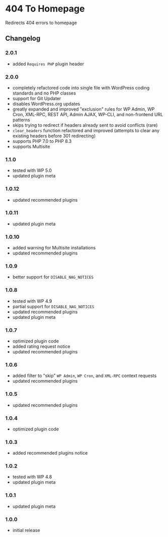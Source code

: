 # 404 To Homepage

Redirects 404 errors to homepage

## Changelog

### 2.0.1
- added `Requires PHP` plugin header

### 2.0.0
- completely refactored code into single file with WordPress coding standards and no PHP classes
- support for Git Updater
- disables WordPress.org updates
- greatly expanded and improved "exclusion" rules for WP Admin, WP Cron, XML-RPC, REST API, Admin AJAX, WP-CLI, and non-frontend URL patterns
- skips trying to redirect if headers already sent to avoid conflicts (rare)
- `clear_headers` function refactored and improved (attempts to clear any existing headers before 301 redirecting)
- supports PHP 7.0 to PHP 8.3
- supports Multisite

### 1.1.0
- tested with WP 5.0
- updated plugin meta

### 1.0.12
- updated recommended plugins

### 1.0.11
- updated plugin meta

### 1.0.10
- added warning for Multisite installations
- updated recommended plugins

### 1.0.9
- better support for `DISABLE_NAG_NOTICES`

### 1.0.8
- tested with WP 4.9
- partial support for `DISABLE_NAG_NOTICES`
- updated recommended plugins
- updated plugin meta

### 1.0.7
- optimized plugin code
- added rating request notice
- updated recommended plugins

### 1.0.6
- added filter to "skip" `WP Admin`, `WP Cron`, and `XML-RPC` context requests
- updated recommended plugins

### 1.0.5
- updated recommended plugins

### 1.0.4
- optimized plugin code

### 1.0.3
- added recommended plugins notice

### 1.0.2
- tested with WP 4.8
- updated plugin meta

### 1.0.1
- updated plugin meta

### 1.0.0
- initial release
